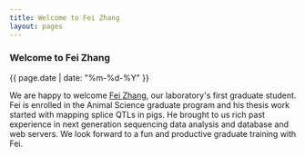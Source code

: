 ```yaml
---
title: Welcome to Fei Zhang
layout: pages
---
```


### Welcome to Fei Zhang

{{ page.date | date: "%m-%d-%Y" }}

We are happy to welcome <a href="{{ site.baseurl }}/people.html">Fei Zhang</a>, our laboratory's first graduate student. Fei is enrolled in the Animal Science graduate program and his thesis work started with mapping splice QTLs in pigs. He brought to us rich past experience in next generation sequencing data analysis and database and web servers. We look forward to a fun and productive graduate training with Fei.
